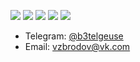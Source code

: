 ![](https://github-profile-summary-cards.vercel.app/api/cards/profile-details?username=vzbrodov&theme=solarized_dark)
![](https://github-profile-summary-cards.vercel.app/api/cards/most-commit-language?username=vzbrodov&theme=solarized_dark)
![](https://github-profile-summary-cards.vercel.app/api/cards/repos-per-language?username=vzbrodov&theme=solarized_dark)
![](https://github-profile-summary-cards.vercel.app/api/cards/stats?username=vzbrodov&theme=solarized_dark)
![](https://github-profile-summary-cards.vercel.app/api/cards/productive-time?username=vzbrodov&theme=solarized_dark)


- Telegram: [@b3telgeuse](https://t.me/b3telgeuse)
- Email: [vzbrodov@vk.com](mailto:vzbrodov@vk.com)




